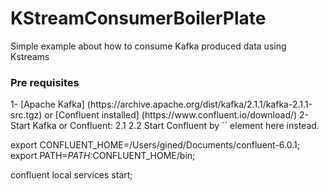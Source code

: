 # KStreamConsumerBoilerPlate
Simple example about how to consume Kafka produced data using Kstreams

<h3> Pre requisites </h3>
1- [Apache Kafka] (https://archive.apache.org/dist/kafka/2.1.1/kafka-2.1.1-src.tgz) or [Confluent installed] (https://www.confluent.io/download/)
2- Start Kafka or Confluent:
  2.1
  2.2 Start Confluent by `<addr>` element here instead.


export CONFLUENT_HOME=/Users/gined/Documents/confluent-6.0.1;
export PATH=$PATH:$CONFLUENT_HOME/bin;

confluent local services start;
